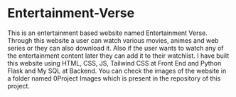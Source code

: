 # Entertainment-Verse
This is an entertainment based website named Entertainment Verse. Through this website a user can watch various movies, animes and web series or they can also download it. Also if the user wants to watch any of the entertainment content later they can add it to their watchlist. I have built this website using HTML, CSS, JS, Tailwind CSS at Front End and Python Flask and My SQL at Backend. You can check the images of the website in a folder named 0Project Images which is present in the repository of this project.
